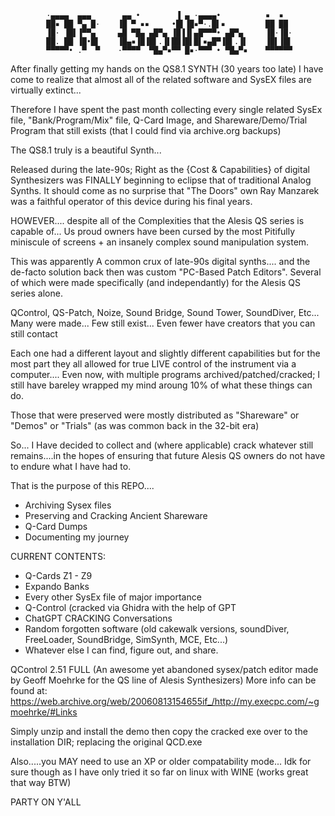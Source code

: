             ·▄▄▄▄  ▄▄▄       ▄▄ •        ▐ ▄ ·▄▄▄▄•          ▪  ▪
            ██▪ ██ ▀▄ █·    ▐█ ▀ ▪▪     •█▌▐█▪▀·.█▌▪         ██ ██
            ▐█· ▐█▌▐▀▀▄     ▄█ ▀█▄ ▄█▀▄ ▐█▐▐▌▄█▀▀▀• ▄█▀▄     ▐█·▐█·
            ██. ██ ▐█•█▌    ▐█▄▪▐█▐█▌.▐▌██▐█▌█▌▪▄█▀▐█▌.▐▌    ▐█▌▐█▌
            ▀▀▀▀▀• .▀  ▀    ·▀▀▀▀  ▀█▄▀▪▀▀ █▪·▀▀▀ • ▀█▄▀▪    ▀▀▀▀▀▀



After finally getting my hands on the QS8.1 SYNTH (30 years too late) I have come to realize that almost all of
the related software and SysEX files are virtually extinct... 

Therefore I have spent the past month collecting every single related SysEx file, "Bank/Program/Mix" file, Q-Card Image, and
Shareware/Demo/Trial Program that still exists (that I could find via archive.org backups)




The QS8.1 truly is a beautiful Synth...
 
Released during the late-90s;
Right as the {Cost & Capabilities} of digital Synthesizers was FINALLY beginning to eclipse that of traditional Analog Synths.
It should come as no surprise that "The Doors" own Ray Manzarek was a faithful operator of this device during his final years.

HOWEVER.... despite all of the Complexities that the Alesis QS series is capable of... Us proud owners have been cursed by the most
Pitifully miniscule of screens + an insanely complex sound manipulation system.

This was apparently A common crux of late-90s digital synths.... and the de-facto solution back then was custom "PC-Based Patch Editors".
Several of which were made specifically (and independantly) for the Alesis QS series alone.

QControl, QS-Patch, Noize, Sound Bridge, Sound Tower, SoundDiver, Etc...
Many were made... Few still exist... Even fewer have creators that you can still contact

Each one had a different layout and slightly different capabilities but for the most part they all allowed for true LIVE control of the 
instrument via a computer.... Even now, with multiple programs archived/patched/cracked; I still have bareley wrapped my mind aroung
10% of what these things can do.

 
Those that were preserved were mostly distributed as "Shareware" or "Demos" or "Trials" (as was common back in the 32-bit era)


So... I Have decided to collect and (where applicable) crack whatever still remains....in the hopes of ensuring that future 
Alesis QS owners do not have to endure what I have had to. 


That is the purpose of this REPO.... 


  -   Archiving Sysex files 
  -   Preserving and Cracking Ancient Shareware
  -   Q-Card Dumps
  -   Documenting my journey




CURRENT CONTENTS:
 - Q-Cards Z1 - Z9
 - Expando Banks
 - Every other SysEx file of major importance
 - Q-Control (cracked via Ghidra with the help of GPT
 - ChatGPT CRACKING Conversations
 - Random forgotten software (old cakewalk versions, soundDiver, FreeLoader, SoundBridge, SimSynth, MCE, Etc...)
 - Whatever else I can find, figure out, and share.



QControl 2.51 FULL
(An awesome yet abandoned sysex/patch editor made by Geoff Moehrke for the QS line of Alesis Synthesizers)
More info can be found at: https://web.archive.org/web/20060813154655if_/http://my.execpc.com/~gmoehrke/#Links


Simply unzip and install the demo
then copy the cracked exe over to the installation DIR; replacing the original QCD.exe

Also.....you MAY need to use an XP or older compatability mode...
Idk for sure though as I have only tried it so far on linux with WINE (works great that way BTW)


PARTY ON Y'ALL
